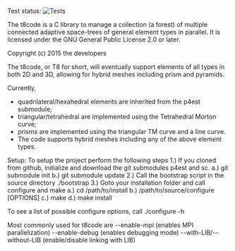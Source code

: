 
Test status: ![Tests](https://github.com/holke/t8code/workflows/Tests/badge.svg)

The t8code is a C library to manage a collection (a forest) of multiple
connected adaptive space-trees of general element types in parallel.
It is licensed under the GNU General Public License 2.0 or later.

Copyright (c) 2015 the developers

The t8code, or T8 for short, will eventually support elements of all types in
both 2D and 3D, allowing for hybrid meshes including prism and pyramids.

Currently, 
  - quadrilateral/hexahedral elements are inherited from the p4est submodule; 
  - triangular/tetrahedral are implemented using the Tetrahedral Morton curve;
  - prisms are implemented using the triangular TM curve and a line curve.
  - The code supports hybrid meshes including any of the above element types.

Setup:
  To setup the project perform the following steps
    1.) If you cloned from github, initialize and download the git submodules
       p4est and sc.
      a.) git submodule init
      b.) git submodule update
    2.) Call the bootstrap script in the source directory
        ./bootstrap
    3.) Goto your installation folder and call configure and make
      a.) cd /path/to/install
      b.) /path/to/source/configure [OPTIONS]
      c.) make 
      d.) make install

To see a list of possible configure options, call
 ./configure -h

Most commonly used for t8code are
  --enable-mpi    (enables MPI parallelization)
  --enable-debug  (enables debugging mode)
  --with-LIB/--without-LIB (enable/disable linking with LIB)
